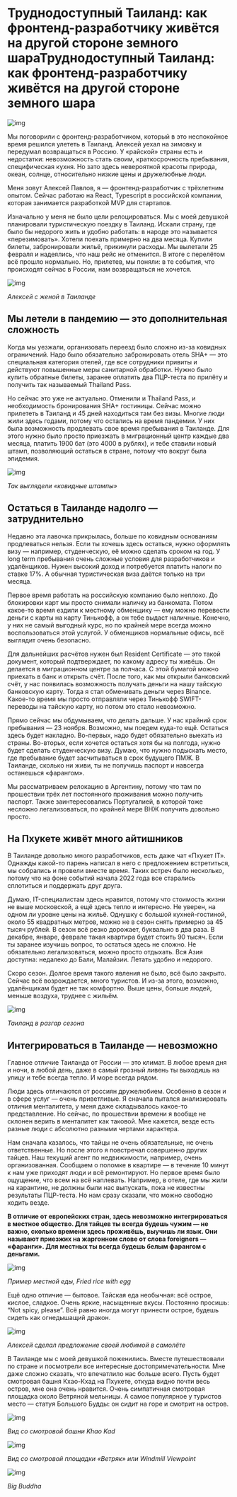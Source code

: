 # Труднодоступный Таиланд: как фронтенд-разработчику живётся на другой стороне земного шараТруднодоступный Таиланд: как фронтенд-разработчику живётся на другой стороне земного шара

![img](preview.jpg)

Мы поговорили с фронтенд-разработчиком, который в это неспокойное время решился улететь в Таиланд. Алексей уехал на зимовку и передумал возвращаться в Россию. У «райской» страны есть и недостатки: невозможность стать своим, краткосрочность пребывания, специфическая кухня. Но зато здесь невероятной красоты природа, океан, солнце, относительно низкие цены и дружелюбные люди.

Меня зовут Алексей Павлов, я — фронтенд-разработчик с трёхлетним опытом. Сейчас работаю на React, Typescript в российской компании, которая занимается разработкой MVP для стартапов.

Изначально у меня не было цели релоцироваться. Мы с моей девушкой планировали туристическую поездку в Таиланд. Искали страну, где было бы недорого жить и удобно работать: в народе это называется «перезимовать». Хотели поехать примерно на два месяца. Купили билеты, забронировали жильё, прикинули расходы. Мы вылетали 25 февраля и надеялись, что наш рейс не отменится. В итоге с перелётом всё прошло нормально. Но, прилетев, мы поняли: в те события, что происходят сейчас в России, нам возвращаться не хочется.


![img](i-0.png)

_Алексей с женой в Таиланде_


## Мы летели в пандемию — это дополнительная сложность

Когда мы уезжали, организовать переезд было сложно из-за ковидных ограничений. Надо было обязательно забронировать отель SHA+ — это специальная категория отелей, где все сотрудники привиты и действуют повышенные меры санитарной обработки. Нужно было купить обратные билеты, заранее оплатить два ПЦР-теста по прилёту и получить так называемый Thailand Pass.

Но сейчас это уже не актуально. Отменили и Thailand Pass, и необходимость бронирования SHA+ гостиницы. Сейчас можно прилететь в Таиланд и 45 дней находиться там без визы. Многие люди жили здесь годами, потому что остались на время пандемии. У них была возможность продлевать свое время пребывания в Таиланде. Для этого нужно было просто приезжать в миграционный центр каждые два месяца, платить 1900 бат (это 4000 в рублях), и тебе ставили новый штамп, позволяющий остаться в стране, потому что вокруг была эпидемия.


![img](i-1.png)

_Так выглядели «ковидные штампы»_


## Остаться в Таиланде надолго — затруднительно

Недавно эта лавочка прикрылась, больше по ковидным основаниям продлеваться нельзя. Если ты хочешь здесь остаться, нужно оформлять визу — например, студенческую, её можно сделать сроком на год. У long term пребывания очень сложные условия для разработчиков и удалёнщиков. Нужен высокий доход и потребуется платить налоги по ставке 17%. А обычная туристическая виза даётся только на три месяца.

Первое время работать на российскую компанию было неплохо. До блокировки карт мы просто снимали наличку из банкомата. Потом какое-то время ездили к местному обменщику — ему можно перевести деньги с карты на карту Тинькофф, а он тебе выдаст наличные. Конечно, у них не самый выгодный курс, но по крайней мере всегда можно воспользоваться этой услугой. У обменщиков нормальные офисы, всё выглядит очень безопасно.

Для дальнейших расчётов нужен был Resident Certificate — это такой документ, который подтверждает, по какому адресу ты живёшь. Он делается в миграционном центре за полчаса. С этой бумагой можно приехать в банк и открыть счёт. После того, как мы открыли банковский счёт, у нас появилась возможность получать деньги на нашу тайскую банковскую карту. Тогда я стал обменивать деньги через Binance. Какое-то время мы просто отправляли через Тинькофф SWIFT-переводы на тайскую карту, но потом это стало невозможно.

Прямо сейчас мы обдумываем, что делать дальше. У нас крайний срок пребывания — 23 ноября. Возможно, мы поедем куда-то ещё. Остаться здесь будет накладно. Во-первых, надо будет обязательно выехать из страны. Во-вторых, если хочется остаться хотя бы на полгода, нужно будет cделать студенческую визу. Думаю, что нужно подыскать место, где пребывание будет засчитываться в срок будущего ПМЖ. В Таиланде, сколько ни живи, ты не получишь паспорт и навсегда останешься «фарангом».

Мы рассматриваем релокацию в Аргентину, потому что там по прошествии трёх лет постоянного проживания можно получить паспорт. Также заинтересовались Португалией, в которой тоже несложно легализоваться, по крайней мере ВНЖ получить довольно просто.

## На Пхукете живёт много айтишников

В Таиланде довольно много разработчиков, есть даже чат «Пхукет IT». Однажды какой-то парень написал в него с предложением встретиться, мы собрались и провели вместе время. Таких встреч было несколько, потому что на фоне событий начала 2022 года все старались сплотиться и поддержать друг друга.

Думаю, IT-специалистам здесь нравится, потому что стоимость жизни не выше московской, а ещё здесь тепло и интересно. Не уверен, на одном ли уровне цены на жильё. Однушку с большой кухней-гостиной, около 55 квадратных метров, можно не в сезон снять примерно за 45 тысяч рублей. В сезон всё резко дорожает, буквально в два раза. В декабре, январе, феврале такая квартира будет стоить 90 тысяч. Если ты заранее изучишь вопрос, то остаться здесь не сложно. Не обязательно легализоваться, можно просто отдыхать. Вся Азия доступна: недалеко до Бали, Малайзии. Летать удобно и недорого.

Скоро сезон. Долгое время такого явления не было, всё было закрыто. Сейчас всё возрождается, много туристов. И из-за этого, возможно, удалёнщикам будет не так комфортно. Выше цены, больше людей, меньше воздуха, труднее с жильём.


![img](i-2.png)

_Таиланд в разгар сезона_


## Интегрироваться в Таиланде — невозможно

Главное отличие Таиланда от России — это климат. В любое время дня и ночи, в любой день, даже в самый грозный ливень ты выходишь на улицу и тебе всегда тепло. И море всегда рядом.

Люди здесь отличаются от россиян дружелюбием. Особенно в сезон и в сфере услуг — очень приветливые. Я сначала пытался анализировать отличия менталитета, у меня даже складывалось какое-то представление. Но сейчас, по прошествии времени я вообще не склонен верить в менталитет как таковой. Мне кажется, везде есть разные люди с абсолютно разными чертами характера.

Нам сначала казалось, что тайцы не очень обязательные, не очень ответственные. Но после этого я повстречал совершенно других тайцев. Наш текущий агент по недвижимости, например, очень организованная. Сообщаем о поломке в квартире — в течение 10 минут к нам уже приходят люди и всё ремонтируют. Но первое время было ощущение, что всем на всё наплевать. Например, в отеле, где мы жили на карантине, не должны были нас выпускать, пока не известны результаты ПЦР-теста. Но нам сразу сказали, что можно свободно ходить везде.

**В отличие от европейских стран, здесь невозможно интегрироваться в местное общество. Для тайцев ты всегда будешь чужим — не важно, сколько времени здесь проживёшь, выучишь ли язык. Они называют приезжих на жаргонном слове от слова foreigners — «фаранги». Для местных ты всегда будешь белым фарангом с деньгами.**


![img](i-3.png)

_Пример местной еды, Fried rice with egg_


Ещё одно отличие — бытовое. Тайская еда необычная: всё острое, кислое, сладкое. Очень яркие, насыщенные вкусы. Постоянно просишь: “Not spicy, please”. Всё равно иногда могут принести острое, будешь сидеть как огнедышащий дракон.


![img](i-4.png)

_Алексей сделал предложение своей любимой в самолёте_


В Таиланде мы с моей девушкой поженились. Вместе путешествовали по стране и посмотрели все интересные достопримечательности. Мне даже сложно сказать, что впечатлило нас больше всего. Пусть будет смотровая башня Кхао-Кхад на Пхукете, откуда видно почти весь остров, мне она очень нравится. Очень симпатичная смотровая площадка около Ветряной мельницы. А самое популярное у туристов место — статуя Большого Будды: он сидит на горе и смотрит на остров.


![img](i-5.png)

_Вид со смотровой башни Khao Kad_


![img](i-6.png)

_Вид со смотровой площадки «Ветряк» или Windmill Viewpoint_


![img](i-7.png)

_Big Buddha_
